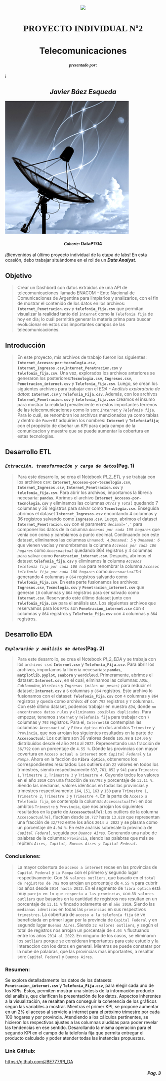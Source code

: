 <p align='center'>
<img src ="https://d31uz8lwfmyn8g.cloudfront.net/Assets/logo-henry-white-lg.png">
<p>

<h1 align=center><span style="font-family:Arial Black">PROYECTO INDIVIDUAL Nº2</span></h1>
<h1 align='center'>Telecomunicaciones</h1>
<h4 align=center><span style="font-family:Arial Black"><i>presentado por</i>:</h4>i
<h2 align=center><i>Javier Báez Esqueda</i></h2>
 
<p><img src="Antena.jpg", width="400"></p>
<h4 align=center><span style="font-family:Arial Black"><i>Cohorte</i></span>: DataPT04</h4>

¡Bienvenidos al último proyecto individual de la etapa de labs! En esta ocasión, debo trabajar situándome en el rol de un ***Data Analyst***.

<h2>Objetivo</h2>

> Crear un Dashbord con datos extraidos de una API de telecomunicaciones llamado ENACOM - Ente Nacional de Comunicaciones de Argentina para limpiarlos y analizarlos, con el fin de mostrar
el contenido de los datos en los archivos: **`Internet_Penetracion.csv`** y **`telefonia_fija.csv`** que permitan visualizar la realidad tanto del `Internet` como la `Telefonia fija` de hoy en día; lo cuál permitirá generar la materia prima para buscar evolucionar en estos dos importantes campos de las telecomunicaciones.

<h2>Introducción</h2>

> En este proyecto, mis archivos de trabajo fueron los siguientes: **`Internet_Accesos-por-tecnologia.csv`**, **`Internet_Ingresos.csv`**,**`Internet_Penetracion.csv`** y **`telefonia_fija.csv`**. Una vez, explorados los archivos anteriores se generaron los posteriores:**`Tecnologia.csv`**, **`Ingresos.csv`**, **`Penetracion_internet.csv`** y **`Telefonia_Fija.csv`**. Luego, se crean los siguientes archivos para
trabajar con el *EDA - Análisis exploratorio de datos*: **`Internet.csv`** y **`Telefonia_Fija.csv`**.
Además, con los archivos **`Internet_Penetracion.csv`** y **`telefonia_fija.csv`** creamos el insumo para mostrar la realidad prevaleciente en estos importantes terrenos de las telecomunicaciones como lo son: *`Internet`*  y *`Telefonía fija`*.
Para lo cuál, se renombran los archivos mencionados ya como tablas y dentro de *`PowerBI`* adquirien los nombres: **`Internet`** y **`Telefoniafija`**; con el propósito de diseñar un KPI para cada campo de la comunicacion y muestre que se puede aumentar la cobertura en estas tecnologias.

## Desarrollo ETL
### *`Extracción, transformación y carga de datos`*(Pag. 1)
> Para este desarrollo, se crea el Notebook *PI_2_ETL* y se trabaja con los archivos csv: **`Internet_Accesos-por-tecnologia.csv`**,
**`Internet_Ingresos.csv`**, **`Internet_Penetracion.csv`** y **`telefonia_fija.csv`**. Para abrir los archivos, importamos la libreria necesaria: **`pandas`**.
Abrimos el archivo **`Internet_Accesos-por-tecnologia.csv`** y eliminamos las columnas *`Otros`* y *`Total`* quedando 7 columnas
y 36 registros para salvar como **`Tecnologia.csv`**. Enseguida abrimos el dataset **`Internet_Ingresos.csv`** encontando 4 columnas y 36 registros
salvando como **`Ingresos.csv`**. Luego, abrimos el dataset **`Internet_Penetracion.csv`** con el parametro *`decimal=','`* para componer los datos de la columna
*`Accesos por cada 100 hogares`* que venía con coma y cambiamos a punto decimal. Continuando con este dataset, eliminamos las columnas *`Unnamed: 4`*,*`Unnamed: 5`* y *`Unnamed: 6`*
que vienen vacías y renombramos la columna *`Accesos por cada 100 hogares`* como *`Accesoactual`* quedando 864 registros y 4 columnas para salvar como **`Penetracion_internet.csv`**. Después, abrimos el dataset **`telefonia_fija.csv`** y eliminamos la columna
*`Accesos telefonía fija por cada 100 hab`* para renombrar la columna *`Accesos telefonía fija por cada 100 hogares`* como *`AccesoactualTel`*
generando 4 columnas y `864` registros salvando como **`Telefonia_Fija.csv`**.
En esta parte fusionamos los archivos: **`Ingresos.csv`**, **`Tecnologia.csv`** y **`Penetracion_internet.csv`** que generan
`10` columnas y `864` registros para ser salvado como **`Internet.csv`**. Reservando este último dataset junto con **`Telefonia_Fija.csv`** para el análisis `EDA`. Los siguientes archivos que reservamos para los `KPIs` son **`Penetracion_internet.csv`** con `4`
columnas y `864` registros y **`Telefonia_Fija.csv`** con `4` columnas y `864` registros.

## Desarrollo EDA
### *`Exploración y análisis de datos`*(Pag. 2)
> Para este desarrollo, se crea el Notebook *PI_2_EDA* y se trabaja con los `archivos csv`: **`Internet.csv`** y **`Telefonia_Fija.csv`**. Para abrir los archivos, 
importamos la libreria necesarias: **`pandas`**, **`matplotlib.pyplot`**, **`seaborn`** y **`wordcloud`**. Primeramente, abrimos el dataset: **`Internet.csv`**, en el cual,
eliminamos las columnas: *`ADSL`*, *`Cablemodem`*, *`Wireless`* y *`Ingresos (miles de pesos)`* para reducir el dataset:
**`Internet.csv`** a `6` columnas y `864` registros. Este archivo lo fusionamos con el dataset: **`Telefonia_Fija.csv`** con `4` columnas y `864` registros y queda como archivo: **`df`**
con `792` registros y `7` columnas. Con esté último dataset, podemos trabajar en nuestro *`EDA`*, donde `no encontramos datos nulos` y `eliminamos posibles duplicados`.
Para empezar, tenemos `Internet` y `Telefonía fija` para trabajar con `7` columnas y `792` registros. Para el, `Internet`se contemplan las columnas: `Accesoactual` y `Fibra óptica` en dos ambitos `Trimestre` y `Provincia`, que nos arrojan los siguientes resultados en la parte de **`Accesoactual`**:
Los outliers son 36 valores desde `105.98` a `124.06` y distribuidos desde el año `2014` al `2022`. Representando una fracción de `36/792` con un porcentaje de `4.55 %`.
Dónde las provincias con mayor covertura en `Acceso actual a internet` son: *`Capital Federal`* y *`La Pampa`*. Ahora en la facción de **`Fibra óptica`**, obtenemos los correspondientes resultados:
Los outliers son `22` valores en todos los trimestres, siendo respectivamente `637`, `761`, `852` y `941` para `Trimestre 1`, `Trimestre 2`, `Trimestre 3` y `Trimestre 4`.
Cayendo todos los valores en el año `2019` con una fracción de `88/792` y porcentaje de `11.11 %`.
Siendo las medianas, valores idénticos en todas las provincias y trimestres respectivamente `164`, `151`, `163` y `150`
para `Trimestre 1`, `Trimestre 2`, `Trimestre 3` y `Trimestre 4`. En la parte de `Acceso a Telefonía fija`, se contempla la columna: `AccesoactualTel` en dos ambitos `Trimestre` y `Provincia`, que nos arrojan los siguientes resultados en la parte de **`AccesoactualTel`**:
Los outliers de la columna `AccesoactualTel`, fluctúan desde `10.727` hasta `13.828` que representan una fracción de `32/792` entre los años `2014 a 2022` y se plasma como un porcentaje de `4.04 %`.
En este análisis sobresale la provincia de *`Capital Federal`*, seguida por *`Buenos Aires`*. Generando una nube de palabras de la columna: `Provincia`, siendo las palabras que más se repiten: *`Aires, Capital, Buenos Aires y Capital Federal`*.

### Conclusiones:
> La mayor cobertura de `acceso a internet` recae en las provincias de `Capital Federal` y `La Pampa` con el primero y segundo lugar respectivamente.
Con `36 valores outliers`, que basado en el `total de registros de 792` nos arrojan un porcentaje de `4.55 %` para cubrir los años desde `2014 hasta 2022`. En el segmento de `fibra óptica` está muy `parejo en lo que respecta a las provincias`, con `88 valores outliers` que basados en la cantidad de registros nos
resultan en un porcentaje de `11.11 %` fincado solamente en el `año 2019`. Siendo las `medianas idénticas` en todas las `provincias` en sus respectivos `trimestres`. La cobertura de `acceso a la telefonía fija` se ve beneficiada en primer lugar por la provincia de `Capital Federal` y en segundo lugar `Buenos Aires`.
Siendo `32 valores outliers`, y según el total de registros nos arrojan un porcentaje de `4.04 %` fluctuando entre los años `2014 al 2022`. En ninguno de los casos, se eliminaron los `outliers` porque se consideran importantes para este estudio y la interaccion con los datos en general. Mientras se puede constatar por la nube de palabras, que las provincias mas importantes, a resaltar son: `Capital Federal` y `Buenos Aires`.

### Resumen:

Se explora detalladamente los datos de los datasets: **`Penetracion_internet.csv`** y **`Telefonia_Fija.csv`**, para elegir cada uno de los KPIs. Éstos, permiten mostrar una síntesis de la información producto del análisis, que clarifican la presentación de los datos.
Aspectos inherentes a la visualización, se resaltan para conseguir la coherencia de los gráficos según las variables a mostrar. 
Mientras el primer KPI, se propone aumentar en un 2% el acceso al servicio a internet para el próximo trimestre por cada 100 hogares y por provincia. Atendiendo a los cálculos pertinentes, se hicieron los respectivos ajustes a las columnas aludidas para poder revelar las tendencias en ese sentido. Desarollando la misma operación para el segundo KPI en el campo de la telefonía fija que permita entregar el producto calculado y poder atender todas las instancias propuestas.
    
### Link GitHub:
https://github.com/JBE777/PI_DA

<h4 align='right'><i>Pag. 3</i></h4>   
